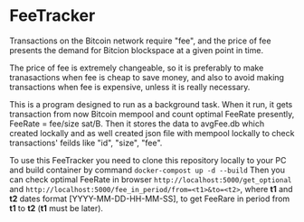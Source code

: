 # FeeTracker
Transactions on the Bitcoin network require "fee", and the price of fee presents the demand for Bitcion blockspace at a given point in time.

The price of fee is extremely changeable, so it is preferably to make tranasactions when fee is cheap to save money, and also to avoid making
transactions when fee is expensive, unless it is really necessary.

This is a program designed to run as a background task. When it run, it gets transaction from now Bitcoin mempool and count optimal FeeRate presently,
FeeRate = fee/size sat/B. Then it stores the data to avgFee.db which created lockally and as well created json file with mempool lockally to check transactions'
feilds like "id", "size", "fee". 

To use this FeeTracker you need to clone this repository locally to your PC and build container by command `docker-compost up -d --build`
Then you can check optimal FeeRate in browser `http://localhost:5000/get_optional` and `http://localhost:5000/fee_in_period/from=<t1>&to=<t2>`, 
where **t1** and **t2** dates format [YYYY-MM-DD-HH-MM-SS], to get FeeRare in period from **t1** to **t2** (**t1** must be later).
